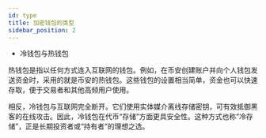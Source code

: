 ```yaml
---
id: type
title: 加密钱包的类型
sidebar_position: 2
---
```


- 冷钱包与热钱包


热钱包是指以任何方式连入互联网的钱包。例如，在币安创建账户并向个人钱包发送资金时，采用的就是币安的热钱包。这些钱包的设置相当简单，资金也可以快速存取，便于交易者和其他高频用户使用。


相反，冷钱包与互联网完全断开。它们使用实体媒介离线存储密钥，可有效抵御黑客的在线攻击。因此，冷钱包在代币“存储”方面更具安全性。这种方式也称“冷存储”，正是长期投资者或“持有者”的理想之选。
